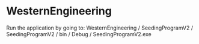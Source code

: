 WesternEngineering
==================

Run the application by going to:
WesternEngineering / SeedingProgramV2 / SeedingProgramV2 / bin / Debug / SeedingProgramV2.exe
